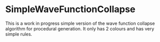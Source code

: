 # SimpleWaveFunctionCollapse

This is a work in progress simple version of the wave function collapse algorithm for procedural generation.
It only has 2 colours and has very simple rules.

